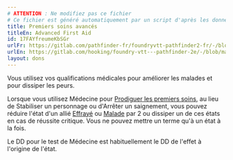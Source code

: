 ```yaml
---
# ATTENTION : Ne modifiez pas ce fichier
# Ce fichier est généré automatiquement par un script d'après les données du module Foundry VTT officiel et de sa traduction
title: Premiers soins avancés
titleEn: Advanced First Aid
id: 17FAYfreumeKbSGr
urlFr: https://gitlab.com/pathfinder-fr/foundryvtt-pathfinder2-fr/-/blob/master/data/feats/17FAYfreumeKbSGr.htm
urlEn: https://gitlab.com/hooking/foundry-vtt---pathfinder-2e/-/blob/master/packs/data/feats.db/advanced-first-aid.json
layout: dons
---
```

Vous utilisez vos qualifications médicales pour améliorer les malades et pour dissiper les peurs.

Lorsque vous utilisez Médecine pour [Prodiguer les premiers soins](../actions/prodiguer-les-premiers-soins.html), au lieu de Stabiliser un personnage ou d'Arrêter un saignement, vous pouvez réduire l'état d'un allié [Effrayé](../conditions/effrayé.html) ou [Malade](../conditions/malade.html) par 2 ou dissiper un de ces états en cas de réussite critique. Vous ne pouvez mettre un terme qu'à un état à la fois.

Le DD pour le test de Médecine est habituellement le DD de l'effet à l'origine de l'état.
